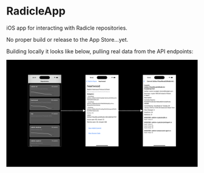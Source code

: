 # RadicleApp
iOS app for interacting with Radicle repositories.

No proper build or release to the App Store...yet.

Building locally it looks like below, pulling real data from the API endpoints:

![](./resources/image.png)
